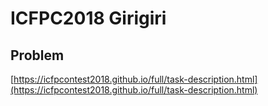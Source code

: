 # ICFPC2018 Girigiri

## Problem
[https://icfpcontest2018.github.io/full/task-description.html](https://icfpcontest2018.github.io/full/task-description.html)
